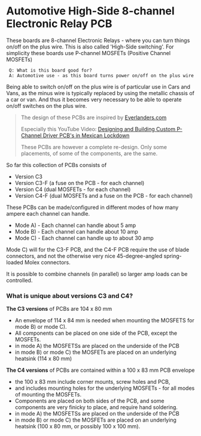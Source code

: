 # Automotive High-Side 8-channel Electronic Relay PCB
These boards are 8-channel Electronic Relays - where you can turn things on/off on the plus wire. This is also called 'High-Side switching'. For simplicity these boards use P-channel MOSFETs (Positive Channel MOSFETs)

```
 Q: What is this board good for?
 A: Automotive use - as this board turns power on/off on the plus wire
```

Being able to switch on/off on the plus wire is of particular use in Cars and Vans, as the minus wire is typically replaced by using the metallic chassis of a car or van. And thus it becomes very necessary to be able to operate on/off switches on the plus wire. 

> The design of these PCBs are inspired by [Everlanders.com](https://everlanders.com/)
> 
> Especially this YouTube Video: [Designing and Building Custom P-Channel Driver PCB's in Mexican Lockdown](https://www.youtube.com/watch?v=AL1_fvPZXMk&t=2029s&ab_channel=Everlanders)
>
> These PCBs are however a complete re-design. Only some placements, of some of the components, are the same. 

So far this collection of PCBs consists of 
 - Version C3
 - Version C3-F (a fuse on the PCB - for each channel)
 - Version C4 (dual MOSFETs - for each channel) 
 - Version C4-F (dual MOSFETs and a fuse on the PCB - for each channel)


These PCBs can be made/configured in different modes of how many ampere each channel can handle. 

 - Mode A) - Each channel can handle about 5 amp
 - Mode B) - Each channel can handle about 10 amp 
 - Mode C) - Each channel can handle up to about 30 amp 
 
 Mode C) will for the C3-F PCB, and the C4-F PCB require the use of blade connectors, and not the otherwise very nice 45-degree-angled spring-loaded Molex connectors.

It is possible to combine channels (in parallel) so larger amp loads can be controlled. 


### What is unique about versions C3 and C4?
**The C3 versions** of PCBs are 104 x 80 mm
 - An envelope of 114 x 84 mm is needed when mounting the MOSFETS for mode B) or mode C). 
 - All components can be placed on one side of the PCB, except the MOSFETs. 
 - in mode A) the MOSFETSs are placed on the underside of the PCB
 - in mode B) or mode C) the MOSFETs are placed on an underlying heatsink (114 x 80 mm)

**The C4 versions** of PCBs are contained within a 100 x 83 mm PCB envelope 
 - the 100 x 83 mm include corner mounts, screw holes and PCB, 
 - and includes mounting holes for the underlying MOSFETs - for all modes of mounting the MOSFETs. 
 - Components are placed on both sides of the PCB, and some components are very finicky to place, and require hand soldering.
 - in mode A) the MOSFETSs are placed on the underside of the PCB
 - in mode B) or mode C) the MOSFETs are placed on an underlying heatsink (100 x 80 mm, or possibly 100 x 100 mm).
